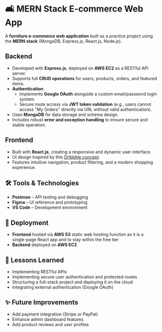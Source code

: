 # 🛋️ MERN Stack E-commerce Web App

A **furniture e-commerce web application** built as a practice project using the **MERN stack** (MongoDB, Express.js, React.js, Node.js).



## Backend

- Developed with **Express.js**, deployed on **AWS EC2** as a RESTful API server.  
- Supports full **CRUD operations** for users, products, orders, and featured items.  
- **Authentication**:  
  - Implements **Google OAuth** alongside a custom email/password login system.  
  - Secure route access via **JWT token validation** (e.g., users cannot access "My Orders" directly via URL without valid authentication).  
- Uses **MongoDB** for data storage and schema design.  
- Includes robust **error and exception handling** to ensure secure and stable operation.



## Frontend

- Built with **React.js**, creating a responsive and dynamic user interface.  
- UI design inspired by this [Dribbble concept](https://dribbble.com/shots/21218249-Homey-eCommerce-Furniture-Landing-page).  
- Features intuitive navigation, product filtering, and a modern shopping experience.


## 🛠️ Tools & Technologies

- **Postman** – API testing and debugging  
- **Figma** – UI reference and prototyping  
- **VS Code** – Development environment



## 🚀 Deployment

- **Frontend** hosted via **AWS S3** static web hosting function as it is a single-page React app and to stay within the free tier  
- **Backend** deployed on **AWS EC2**


## 🧠 Lessons Learned

- Implementing RESTful APIs
- Implementing secure user authentication and protected routes  
- Structuring a full-stack project and deploying it on the cloud  
- Integrating external authentication (Google OAuth)


## ✨ Future Improvements

- Add payment integration (Stripe or PayPal)  
- Enhance admin dashboard features  
- Add product reviews and user profiles

